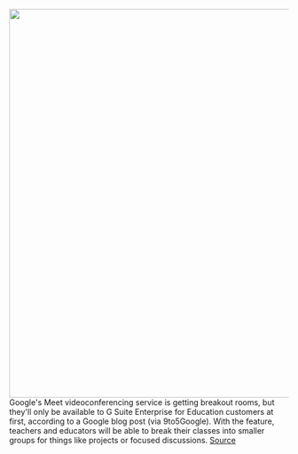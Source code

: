 <img src='https://cdn.vox-cdn.com/thumbor/gqMikvNejfchxwheKH9bAgPgylM=/0x0:2040x1360/1200x800/filters:focal(857x517:1183x843)/cdn.vox-cdn.com/uploads/chorus_image/image/67609962/acastro_180508_1777_google_IO_0003.0.jpg' width='700px' /><br/>
Google's Meet videoconferencing service is getting breakout rooms, but they'll only be available to G Suite Enterprise for Education customers at first, according to a Google blog post (via 9to5Google). With the feature, teachers and educators will be able to break their classes into smaller groups for things like projects or focused discussions.
<a href='https://www.theverge.com/2020/10/9/21509922/google-meet-breakout-rooms-enterprise-education-workspace-customers'> Source <a/>